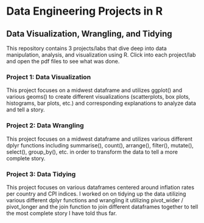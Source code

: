 # Data Engineering Projects in R
## Data Visualization, Wrangling, and Tidying
This repository contains 3 projects/labs that dive deep into data manipulation, analysis, and visualization using R. Click into each project/lab and open the pdf files to see what was done.

### Project 1: Data Visualization
This project focuses on a midwest dataframe and utilizes ggplot() and various geoms() to create different visualizations (scatterplots, box plots, histograms, bar plots, etc.) and corresponding explanations to analyze data and tell a story.

### Project 2: Data Wrangling
This project focuses on a midwest dataframe and utilizes various different dplyr functions including summarise(), count(), arrange(), filter(), mutate(), select(), group_by(), etc. in order to transform the data to tell a more complete story.

### Project 3: Data Tidying
This project focuses on various dataframes centered around inflation rates per country and CPI indices. I worked on on tidying up the data utilizing various different dplyr functions and wrangling it utilizing pivot_wider / pivot_longer and the join function to join different dataframes together to tell the most complete story I have told thus far.
